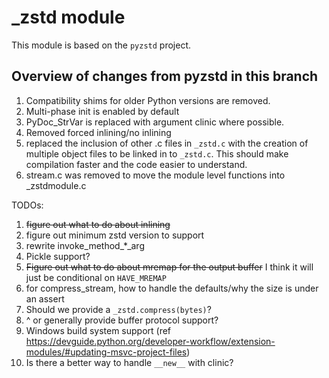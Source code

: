 # _zstd module

This module is based on the `pyzstd` project.

## Overview of changes from pyzstd in this branch

1. Compatibility shims for older Python versions are removed.
2. Multi-phase init is enabled by default
3. PyDoc_StrVar is replaced with argument clinic where possible.
4. Removed forced inlining/no inlining
5. replaced the inclusion of other .c files in `_zstd.c` with the creation of multiple object files to be linked in to `_zstd.c`. This should make compilation faster and the code easier to understand.
6. stream.c was removed to move the module level functions into _zstdmodule.c


TODOs:
1. ~~figure out what to do about inlining~~
2. figure out minimum zstd version to support
3. rewrite invoke_method_*_arg
4. Pickle support?
5. ~~Figure out what to do about mremap for the output buffer~~ I think it will just be conditional on `HAVE_MREMAP`
6. for compress_stream, how to handle the defaults/why the size is under an assert
7. Should we provide a `_zstd.compress(bytes)`?
8. ^ or generally provide buffer protocol support?
9. Windows build system support (ref https://devguide.python.org/developer-workflow/extension-modules/#updating-msvc-project-files)
10. Is there a better way to handle `__new__` with clinic?
